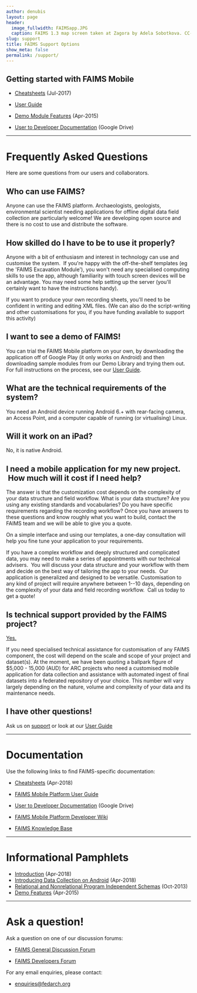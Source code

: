 ```yaml
---
author: denubis
layout: page
header:
  image_fullwidth: FAIMSapp.JPG
  caption: FAIMS 1.3 map screen taken at Zagora by Adela Sobotkova. CC-BY 2013.
slug: support
title: FAIMS Support Options
show_meta: false
permalink: /support/
---
```


<a name="2"/>

## Getting started with FAIMS Mobile

* [Cheatsheets](https://www.fedarch.org/resources/handouts.pdf) (Jul-2017)

* [User Guide](https://faimsproject.atlassian.net/wiki/display/MobileUser/Getting+Started)

* [Demo Module Features](https://www.fedarch.org/resources/demoFeatures.pdf) (Apr-2015)

* [User to Developer Documentation](https://docs.google.com/document/d/1BQ_AZQQwEm2pxMyQ5wDLjOdEsO2ixmJaCwEyc9jsEOs/edit?usp=sharing) (Google Drive)

<a name="1"/>

* * *


# Frequently Asked Questions

Here are some questions from our users and collaborators.

## Who can use FAIMS?

Anyone can use the FAIMS platform. Archaeologists, geologists, environmental scientist needing applications for offline digital data field collection are particularly welcome! We are developing open source and there is no cost to use and distribute the software.

## How skilled do I have to be to use it properly?

Anyone with a bit of enthusiasm and interest in technology can use and customise the system.  If you're happy with the off-the-shelf templates (eg the 'FAIMS Excavation Module'), you won't need any specialised computing skills to use the app, although familiarity with touch screen devices will be an advantage. You may need some help setting up the server (you'll certainly want to have the instructions handy).

If you want to produce your own recording sheets, you'll need to be confident in writing and editing XML files. (We can also do the script-writing and other customisations for you, if you have funding available to support this activity)

## I want to see a demo of FAIMS!

You can trial the FAIMS Mobile platform on your own, by downloading the application off of Google Play (it only works on Android) and then downloading sample modules from our Demo Library and trying them out. For full instructions on the process, see our [User Guide](https://faimsproject.atlassian.net/wiki/display/MobileUser/Get+to+know+FAIMS+with+the+Demo+Library).

## What are the technical requirements of the system?

You need an Android device running Android 6.+ with rear-facing camera, an Access Point, and a computer capable of running (or virtualising) Linux.

## Will it work on an iPad?

No, it is native Android.

## I need a mobile application for my new project.  How much will it cost if I need help?

The answer is that the customization cost depends on the complexity of your data structure and field workflow. What is your data structure? Are you using any existing standards and vocabularies? Do you have specific requirements regarding the recording workflow? Once you have answers to these questions and know roughly what you want to build, contact the FAIMS team and we will be able to give you a quote.

On a simple interface and using our templates, a one-day consultation will help you fine tune your application to your requirements.

If you have a complex workflow and deeply structured and complicated data, you may need to make a series of appointments with our technical advisers.  You will discuss your data structure and your workflow with them and decide on the best way of tailoring the app to your needs.  Our application is generalized and designed to be versatile. Customisation to any kind of project will require anywhere between 1--10 days, depending on the complexity of your data and field recording workflow.  Call us today to get a quote!

## Is technical support provided by the FAIMS project?

[Yes.](http://support.fedarch.org)

If you need specialised technical assistance for customisation of any FAIMS component, the cost will depend on the scale and scope of your project and dataset(s). At the moment, we have been quoting a ballpark figure of $5,000 - 15,000 (AUD) for ARC projects who need a customised mobile application for data collection and assistance with automated ingest of final datasets into a federated repository of your choice. This number will vary largely depending on the nature, volume and complexity of your data and its maintenance needs.

## I have other questions!

Ask us on [support](http://support.fedarch.org) or look at our [User Guide](https://faimsproject.atlassian.net/wiki/display/MobileUser)

<a name="3"/>

* * *


# Documentation

Use the following links to find FAIMS-specific documentation:

* [Cheatsheets](https://www.fedarch.org/resources/handouts.pdf) (Apr-2018)

* [FAIMS Mobile Platform User Guide](https://faimsproject.atlassian.net/wiki/display/MobileUser/Introduction)

* [User to Developer Documentation](https://docs.google.com/document/d/1BQ_AZQQwEm2pxMyQ5wDLjOdEsO2ixmJaCwEyc9jsEOs/edit?usp=sharing) (Google Drive)

* [FAIMS Mobile Platform Developer Wiki](https://faimsproject.atlassian.net/wiki/display/FAIMS/Mobile+Platform+Home)

* [FAIMS Knowledge Base](https://faimsproject.atlassian.net/wiki/display/Support/FAIMS+Support+Knowledge+Base)

<a name="Pamphlets"/>

* * *


# Informational Pamphlets

* [Introduction](https://www.fedarch.org/resources/introPamphlet.pdf) (Apr-2018)
* [Introducing Data Collection on Android](https://www.fedarch.org/resources/mobilePamphlet.pdf) (Apr-2018)
* [Relational and Nonrelational Program Independent Schemas](http://www.fedarch.org/resources/databasePamphlet.pdf) (Oct-2013)
* [Demo Features](https://www.fedarch.org/resources/demoFeatures.pdf) (Apr-2015)

* * *

<a name="4"/>

# Ask a question!

Ask a question on one of our discussion forums:

* [FAIMS General Discussion Forum](https://groups.google.com/a/fedarch.org/forum/#!forum/discussion)

* [FAIMS Developers Forum](https://groups.google.com/a/fedarch.org/forum/#!forum/usergroup)

For any email enquiries, please contact:

* [enquiries@fedarch.org](mailto:enquiries@fedarch.org)


